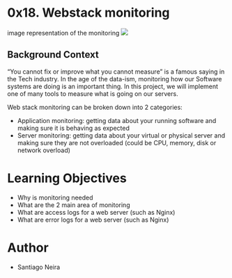 # 0x18. Webstack monitoring

image representation of the monitoring
<img src="https://user-images.githubusercontent.com/69850751/191834806-21c442b6-8e11-4fba-a098-db2b456926b2.png"/>


## Background Context
“You cannot fix or improve what you cannot measure” is a famous saying in the Tech industry. In the age of the data-ism, monitoring how our Software systems are doing is an important thing. In this project, we will implement one of many tools to measure what is going on our servers.

Web stack monitoring can be broken down into 2 categories:

- Application monitoring: getting data about your running software and making sure it is behaving as expected
- Server monitoring: getting data about your virtual or physical server and making sure they are not overloaded (could be CPU, memory, disk or network overload)



# Learning Objectives

- Why is monitoring needed
- What are the 2 main area of monitoring
- What are access logs for a web server (such as Nginx)
- What are error logs for a web server (such as Nginx)	

# Author 
* Santiago Neira
